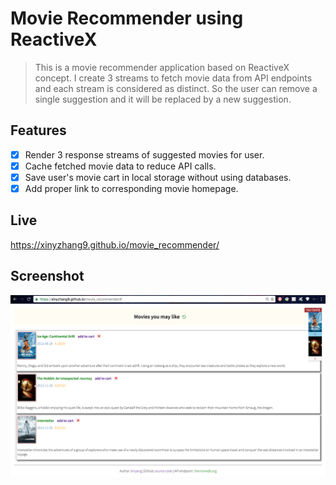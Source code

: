 # Movie Recommender using ReactiveX
> This is a movie recommender application based on ReactiveX concept. I create 3 streams to fetch movie data from API endpoints and each stream is considered as distinct. So the user can remove a single suggestion and it will be replaced by a new suggestion.

## Features
- [x] Render 3 response streams of suggested movies for user.
- [x] Cache fetched movie data to reduce API calls.
- [x] Save user's movie cart in local storage without using databases.
- [x] Add proper link to corresponding movie homepage.

## Live
https://xinyzhang9.github.io/movie_recommender/

## Screenshot
![alt tag](https://raw.githubusercontent.com/xinyzhang9/movie_recommender/master/movie2.png)
